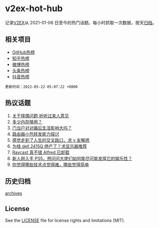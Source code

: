 # v2ex-hot-hub

 记录[V2EX](https://www.v2ex.com/)从 2021-01-06 日至今的热门话题。每小时抓取一次数据，按天[归档](archives)。
 
 ## 相关项目

- [GitHub热榜](https://github.com/lonnyzhang423/github-hot-hub)
- [知乎热榜](https://github.com/lonnyzhang423/zhihu-hot-hub)
- [微博热榜](https://github.com/lonnyzhang423/weibo-hot-hub)
- [头条热榜](https://github.com/lonnyzhang423/toutiao-hot-hub)
- [抖音热榜](https://github.com/lonnyzhang423/douyin-hot-hub)


 `更新时间：2022-05-22 05:07:22 +0800`

## 热议话题

1. [关于择偶问题 听听过来人意见](https://www.v2ex.com/t/854300)
1. [多少内存够用？](https://www.v2ex.com/t/854340)
1. [门当户对对婚后生活影响大吗？](https://www.v2ex.com/t/854309)
1. [路由器小包转发能力探讨](https://www.v2ex.com/t/854303)
1. [感觉走到了人生的交叉路口，求 v 友解惑](https://www.v2ex.com/t/854358)
1. [为啥 dell 2415Q 停产了？求显示器推荐](https://www.v2ex.com/t/854302)
1. [Raycast 真不错 Alfred 已卸载](https://www.v2ex.com/t/854364)
1. [新人刚入手 PS5，想问问大佬们如何能尽可能发挥它的娱乐性？](https://www.v2ex.com/t/854344)
1. [你觉得哪些技术点觉得难，哪些觉得简单](https://www.v2ex.com/t/854363)

## 历史归档

[archives](archives)

## License

See the [LICENSE](LICENSE) file for license rights and limitations (MIT).
